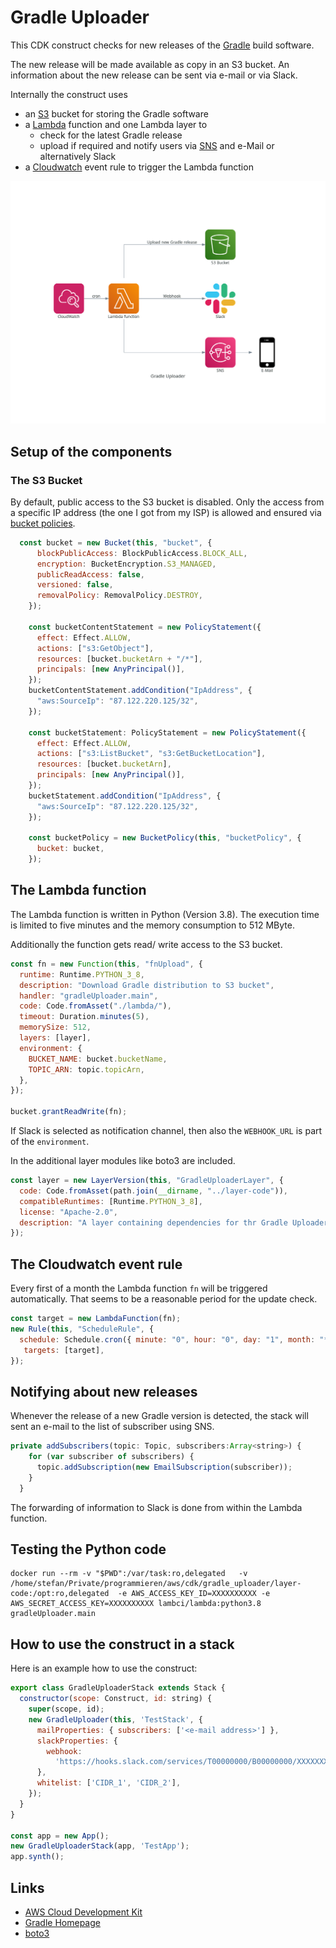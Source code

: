 # Gradle Uploader

This CDK construct checks for new releases of the [Gradle](https://gradle.org/) build software.

The new release will be made available as copy in an S3 bucket. An information about
the new release can be sent via e-mail or via Slack.

Internally the construct uses

- an [S3](https://aws.amazon.com/s3/) bucket for storing the Gradle software
- a [Lambda](https://aws.amazon.com/lambda/) function and one Lambda layer to
  - check for the latest Gradle release
  - upload if required and notify users via [SNS](https://aws.amazon.com/sns/) and e-Mail or alternatively Slack
- a [Cloudwatch](https://aws.amazon.com/cloudwatch/) event rule to trigger the Lambda function

![Overview](docs/overview.png "Overview")

## Setup of the components

### The S3 Bucket

By default, public access to the S3 bucket is disabled. Only the access from a specific IP address (the one I got from my ISP) is allowed and ensured via [bucket policies](https://docs.aws.amazon.com/AWSCloudFormation/latest/UserGuide/aws-properties-s3-policy.html).

```javascript
  const bucket = new Bucket(this, "bucket", {
      blockPublicAccess: BlockPublicAccess.BLOCK_ALL,
      encryption: BucketEncryption.S3_MANAGED,
      publicReadAccess: false,
      versioned: false,
      removalPolicy: RemovalPolicy.DESTROY,
    });

    const bucketContentStatement = new PolicyStatement({
      effect: Effect.ALLOW,
      actions: ["s3:GetObject"],
      resources: [bucket.bucketArn + "/*"],
      principals: [new AnyPrincipal()],
    });
    bucketContentStatement.addCondition("IpAddress", {
      "aws:SourceIp": "87.122.220.125/32",
    });

    const bucketStatement: PolicyStatement = new PolicyStatement({
      effect: Effect.ALLOW,
      actions: ["s3:ListBucket", "s3:GetBucketLocation"],
      resources: [bucket.bucketArn],
      principals: [new AnyPrincipal()],
    });
    bucketStatement.addCondition("IpAddress", {
      "aws:SourceIp": "87.122.220.125/32",
    });

    const bucketPolicy = new BucketPolicy(this, "bucketPolicy", {
      bucket: bucket,
    });
 ```

## The Lambda function

The Lambda function is written in Python (Version 3.8). The execution time is limited to five
minutes and the memory consumption to 512 MByte.

Additionally the function gets read/ write access to the S3 bucket.

```javascript
const fn = new Function(this, "fnUpload", {
  runtime: Runtime.PYTHON_3_8,
  description: "Download Gradle distribution to S3 bucket",
  handler: "gradleUploader.main",
  code: Code.fromAsset("./lambda/"),
  timeout: Duration.minutes(5),
  memorySize: 512,
  layers: [layer],
  environment: {
    BUCKET_NAME: bucket.bucketName,
    TOPIC_ARN: topic.topicArn,
  },
});

bucket.grantReadWrite(fn);
```

If Slack is selected as notification channel, then also the `WEBHOOK_URL`
is part of the `environment`.

In the additional layer modules like boto3 are included.

```javascript
const layer = new LayerVersion(this, "GradleUploaderLayer", {
  code: Code.fromAsset(path.join(__dirname, "../layer-code")),
  compatibleRuntimes: [Runtime.PYTHON_3_8],
  license: "Apache-2.0",
  description: "A layer containing dependencies for thr Gradle Uploader",
});
```

## The Cloudwatch event rule

Every first of a month the Lambda function `fn` will be triggered automatically. That seems to be a reasonable period for the update check.

```javascript
const target = new LambdaFunction(fn);
new Rule(this, "ScheduleRule", {
  schedule: Schedule.cron({ minute: "0", hour: "0", day: "1", month: "*" }),
   targets: [target],
});
```

## Notifying about new releases

Whenever the release of a new Gradle version is detected, the stack will sent an e-mail to the list of subscriber using SNS.

```javascript
private addSubscribers(topic: Topic, subscribers:Array<string>) {
    for (var subscriber of subscribers) {
      topic.addSubscription(new EmailSubscription(subscriber));
    }
  }
```

The forwarding of information to Slack is done from within the Lambda function.

## Testing the Python code

```shell
docker run --rm -v "$PWD":/var/task:ro,delegated   -v /home/stefan/Private/programmieren/aws/cdk/gradle_uploader/layer-code:/opt:ro,delegated  -e AWS_ACCESS_KEY_ID=XXXXXXXXXX -e AWS_SECRET_ACCESS_KEY=XXXXXXXXXX lambci/lambda:python3.8 gradleUploader.main
```

## How to use the construct in a stack

Here is an example how to use the construct:

```javascript
export class GradleUploaderStack extends Stack {
  constructor(scope: Construct, id: string) {
    super(scope, id);
    new GradleUploader(this, 'TestStack', {
      mailProperties: { subscribers: ['<e-mail address>'] },
      slackProperties: {
        webhook:
          'https://hooks.slack.com/services/T00000000/B00000000/XXXXXXXXXXXXXXXXXXXXXXXX',
      },
      whitelist: ['CIDR_1', 'CIDR_2'],
    });
  }
}

const app = new App();
new GradleUploaderStack(app, 'TestApp');
app.synth();
```

## Links

- [AWS Cloud Development Kit](https://github.com/aws/aws-cdk)
- [Gradle Homepage](https://gradle.org/)
- [boto3](https://github.com/boto/boto3)
